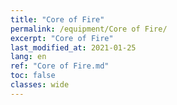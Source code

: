 ```yaml
---
title: "Core of Fire"
permalink: /equipment/Core of Fire/
excerpt: "Core of Fire"
last_modified_at: 2021-01-25
lang: en
ref: "Core of Fire.md"
toc: false
classes: wide
---
```


